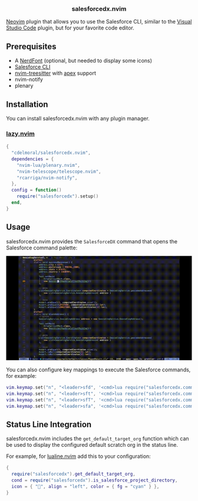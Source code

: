 <p align="center">
  <h3 align="center">salesforcedx.nvim</h3>
</p>

[Neovim](https://neovim.io/) plugin that allows you to use the Salesforce CLI,
similar to the
[Visual Studio Code](https://marketplace.visualstudio.com/items?itemName=salesforce.salesforcedx-vscode-core)
plugin, but for your favorite code editor.

## Prerequisites

- A [NerdFont](https://www.nerdfonts.com/) (optional, but needed to display
  some icons)
- [Salesforce CLI](https://developer.salesforce.com/tools/salesforcecli)
- [nvim-treesitter](https://github.com/nvim-treesitter/nvim-treesitter) with
  [apex](https://github.com/aheber/tree-sitter-sfapex) support
- nvim-notify
- plenary

## Installation

You can install salesforcedx.nvim with any plugin manager.

### [lazy.nvim](https://github.com/folke/lazy.nvim)

```lua
{
  "cdelmoral/salesforcedx.nvim",
  dependencies = {
    "nvim-lua/plenary.nvim",
    "nvim-telescope/telescope.nvim",
    "rcarriga/nvim-notify",
  },
  config = function()
    require("salesforcedx").setup()
  end,
}
```

## Usage

salesforcedx.nvim provides the `SalesforceDX` command that opens the Salesforce
command palette:

<p align="center">
  <img src="assets/salesforcedx.gif" alt="Demo">
</p>

You can also configure key mappings to execute the Salesforce commands, for
example:

```lua
vim.keymap.set("n", "<leader>sfd", '<cmd>lua require("salesforcedx.commands").deploy_start()<CR>')
vim.keymap.set("n", "<leader>sft", '<cmd>lua require("salesforcedx.commands").execute_test_method()<CR>')
vim.keymap.set("n", "<leader>sfT", '<cmd>lua require("salesforcedx.commands").execute_test_class()<CR>')
vim.keymap.set("n", "<leader>sfa", '<cmd>lua require("salesforcedx.commands").generate_apex_class()<CR>')
```

## Status Line Integration

salesforcedx.nvim includes the `get_default_target_org` function which can be
used to display the configured default scratch org in the status line.

For example, for [lualine.nvim](https://github.com/nvim-lualine/lualine.nvim)
add this to your configuration:

```lua
{
  require("salesforcedx").get_default_target_org,
  cond = require("salesforcedx").is_salesforce_project_directory,
  icon = { "󰅟", align = "left", color = { fg = "cyan" } },
}
```
